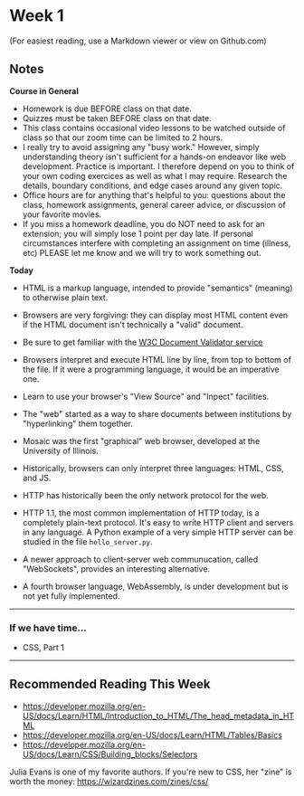 # Week 1

(For easiest reading, use a Markdown viewer or view on Github.com)

## Notes

**Course in General**

* Homework is due BEFORE class on that date.
* Quizzes must be taken BEFORE class on that date.
* This class contains occasional video lessons to be watched outside of class so that our zoom time can be limited to 2 hours.
* I really try to avoid assigning any "busy work."  However, simply understanding theory isn't sufficient for a hands-on endeavor like web development. Practice is important. I therefore depend on you to think of your own coding exercices as well as what I may require. Research the details, boundary conditions, and edge cases around any given topic.
* Office hours are for anything that's helpful to you: questions about the class, homework assignments, general career advice, or discussion of your favorite movies.
* If you miss a homework deadline, you do NOT need to ask for an extension; you will simply lose 1 point per day late.  If personal circumstances interfere with completing an assignment on time (illness, etc) PLEASE let me know and we will try to work something out.

**Today**

* HTML is a markup language, intended to provide "semantics" (meaning) to otherwise plain text.
* Browsers are very forgiving: they can display most HTML content even if the HTML document isn't technically a "valid" document.
* Be sure to get familiar with the [W3C Document Validator service](https://validator.w3.org/#validate_by_input)

* Browsers interpret and execute HTML line by line, from top to bottom of the file. If it were a programming language, it would be an imperative one.
* Learn to use your browser's "View Source" and "Inpect" facilities.
* The "web" started as a way to share documents between institutions by "hyperlinking" them together.
* Mosaic was the first "graphical" web browser, developed at the University of Illinois.
* Historically, browsers can only interpret three languages: HTML, CSS, and JS.
* HTTP has historically been the only network protocol for the web. 
* HTTP 1.1, the most common implementation of HTTP today, is a completely plain-text protocol.  It's easy to write HTTP client and servers in any language.  A Python example of a very simple HTTP server can be studied in the file `hello_server.py`.
* A newer approach to client-server web communucation, called "WebSockets", provides an interesting alternative. 
* A fourth browser language, WebAssembly, is under development but is not yet fully implemented.

---
### If we have time...

* CSS, Part 1

---
## Recommended Reading This Week

* https://developer.mozilla.org/en-US/docs/Learn/HTML/Introduction_to_HTML/The_head_metadata_in_HTML
* https://developer.mozilla.org/en-US/docs/Learn/HTML/Tables/Basics
* https://developer.mozilla.org/en-US/docs/Learn/CSS/Building_blocks/Selectors

Julia Evans is one of my favorite authors.  If you're new to CSS, her "zine" is worth the money: https://wizardzines.com/zines/css/





